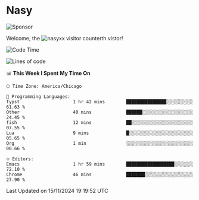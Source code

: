 # Nasy

<!--
<p align="center">
<img height="200" src="https://github-readme-stats.vercel.app/api?username=nasyxx&count_private=true&show_icons=true&theme=dracula&include_all_commits=true"/>
<img height="200" src="https://github-readme-stats.vercel.app/api/top-langs/?username=nasyxx&theme=dracula&hide=html,jupyter+notebook&count_private=true&show_icons=true"/>
</p>

  
----------------
-->

![Sponsor](https://img.shields.io/static/v1.svg?label=Sponsor&message=%E2%9D%A4&logo=GitHub&style=flat&color=pink)
 
Welcome, the ![nasyxx visitor counter](https://count.getloli.com/get/@nasyxx?theme=rule34)th vistor!
 
<!--START_SECTION:waka-->
![Code Time](http://img.shields.io/badge/Code%20Time-4%2C722%20hrs%2041%20mins-blue)

![Lines of code](https://img.shields.io/badge/From%20Hello%20World%20I%27ve%20Written-6.3%20million%20lines%20of%20code-blue)

📊 **This Week I Spent My Time On** 

```text
🕑︎ Time Zone: America/Chicago

💬 Programming Languages: 
Typst                    1 hr 42 mins        ███████████████░░░░░░░░░░   61.63 % 
Other                    40 mins             ██████░░░░░░░░░░░░░░░░░░░   24.45 % 
fish                     12 mins             ██░░░░░░░░░░░░░░░░░░░░░░░   07.55 % 
Lua                      9 mins              █░░░░░░░░░░░░░░░░░░░░░░░░   05.65 % 
Org                      1 min               ░░░░░░░░░░░░░░░░░░░░░░░░░   00.66 % 

🔥 Editors: 
Emacs                    1 hr 59 mins        ██████████████████░░░░░░░   72.10 % 
Chrome                   46 mins             ███████░░░░░░░░░░░░░░░░░░   27.90 % 
```


 Last Updated on 15/11/2024 19:19:52 UTC
<!--END_SECTION:waka-->

<!-- ![visitors](https://visitor-badge.laobi.icu/badge?page_id=nasyxx.nasyxx) -->
